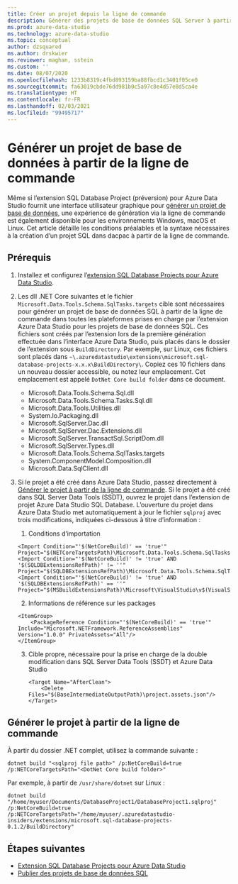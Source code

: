 ```yaml
---
title: Créer un projet depuis la ligne de commande
description: Générer des projets de base de données SQL Server à partir de la ligne de commande
ms.prod: azure-data-studio
ms.technology: azure-data-studio
ms.topic: conceptual
author: dzsquared
ms.author: drskwier
ms.reviewer: maghan, sstein
ms.custom: ''
ms.date: 08/07/2020
ms.openlocfilehash: 1233b8319c4fbd893159ba88fbcd1c3401f05ce0
ms.sourcegitcommit: fa63019cbde76dd981b0c5a97c8e4d57e8d5ca4e
ms.translationtype: HT
ms.contentlocale: fr-FR
ms.lasthandoff: 02/03/2021
ms.locfileid: "99495717"
---
```

# <a name="build-a-database-project-from-command-line"></a>Générer un projet de base de données à partir de la ligne de commande

Même si l’extension SQL Database Project (préversion) pour Azure Data Studio fournit une interface utilisateur graphique pour [générer un projet de base de données](sql-database-project-extension-build.md), une expérience de génération via la ligne de commande est également disponible pour les environnements Windows, macOS et Linux. Cet article détaille les conditions préalables et la syntaxe nécessaires à la création d’un projet SQL dans dacpac à partir de la ligne de commande.

## <a name="prerequisites"></a>Prérequis

1. Installez et configurez l’[extension SQL Database Projects pour Azure Data Studio](sql-database-project-extension.md).

2. Les dll .NET Core suivantes et le fichier `Microsoft.Data.Tools.Schema.SqlTasks.targets` cible sont nécessaires pour générer un projet de base de données SQL à partir de la ligne de commande dans toutes les plateformes prises en charge par l’extension Azure Data Studio pour les projets de base de données SQL. Ces fichiers sont créés par l’extension lors de la première génération effectuée dans l’interface Azure Data Studio, puis placés dans le dossier de l’extension sous `BuildDirectory`.  Par exemple, sur Linux, ces fichiers sont placés dans `~\.azuredatastudio\extensions\microsoft.sql-database-projects-x.x.x\BuildDirectory\`.  Copiez ces 10 fichiers dans un nouveau dossier accessible, ou notez leur emplacement.  Cet emplacement est appelé `DotNet Core build folder` dans ce document.

    - Microsoft.Data.Tools.Schema.Sql.dll
    - Microsoft.Data.Tools.Schema.Tasks.Sql.dll
    - Microsoft.Data.Tools.Utilities.dll
    - System.Io.Packaging.dll
    - Microsoft.SqlServer.Dac.dll
    - Microsoft.SqlServer.Dac.Extensions.dll
    - Microsoft.SqlServer.TransactSql.ScriptDom.dll
    - Microsoft.SqlServer.Types.dll
    - Microsoft.Data.Tools.Schema.SqlTasks.targets
    - System.ComponentModel.Composition.dll
    - Microsoft.Data.SqlClient.dll

3. Si le projet a été créé dans Azure Data Studio, passez directement à [Générer le projet à partir de la ligne de commande](#build-the-project-from-the-command-line). Si le projet a été créé dans SQL Server Data Tools (SSDT), ouvrez le projet dans l’extension de projet Azure Data Studio SQL Database.  L’ouverture du projet dans Azure Data Studio met automatiquement à jour le fichier `sqlproj` avec trois modifications, indiquées ci-dessous à titre d’information :

    1. Conditions d’importation

    ```console
    <Import Condition="'$(NetCoreBuild)' == 'true'" Project="$(NETCoreTargetsPath)\Microsoft.Data.Tools.Schema.SqlTasks.targets"/> 
    <Import Condition="'$(NetCoreBuild)' != 'true' AND '$(SQLDBExtensionsRefPath)' != ''" Project="$(SQLDBExtensionsRefPath)\Microsoft.Data.Tools.Schema.SqlTasks.targets"/>
    <Import Condition="'$(NetCoreBuild)' != 'true' AND '$(SQLDBExtensionsRefPath)' == ''" Project="$(MSBuildExtensionsPath)\Microsoft\VisualStudio\v$(VisualStudioVersion)\SSDT\Microsoft.Data.Tools.Schema.SqlTasks.targets"/>
    ```

    2. Informations de référence sur les packages

    ```console
    <ItemGroup>
        <PackageReference Condition="'$(NetCoreBuild)' == 'true'" Include="Microsoft.NETFramework.ReferenceAssemblies" Version="1.0.0" PrivateAssets="All"/>
    </ItemGroup>
    ```

    3. Cible propre, nécessaire pour la prise en charge de la double modification dans SQL Server Data Tools (SSDT) et Azure Data Studio

        ```console
        <Target Name="AfterClean">
            <Delete Files="$(BaseIntermediateOutputPath)\project.assets.json"/>
        </Target>
        ```

## <a name="build-the-project-from-the-command-line"></a>Générer le projet à partir de la ligne de commande

À partir du dossier .NET complet, utilisez la commande suivante :

```console
dotnet build "<sqlproj file path>" /p:NetCoreBuild=true /p:NETCoreTargetsPath="<DotNet Core build folder>"
```

Par exemple, à partir de `/usr/share/dotnet` sur Linux :

```console
dotnet build "/home/myuser/Documents/DatabaseProject1/DatabaseProject1.sqlproj" /p:NetCoreBuild=true /p:NETCoreTargetsPath="/home/myuser/.azuredatastudio-insiders/extensions/microsoft.sql-database-projects-0.1.2/BuildDirectory"  
```

## <a name="next-steps"></a>Étapes suivantes

- [Extension SQL Database Projects pour Azure Data Studio](sql-database-project-extension.md)
- [Publier des projets de base de données SQL](sql-database-project-extension-build.md#publish-a-database-project)
